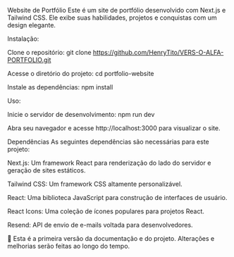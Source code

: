 Website de Portfólio
Este é um site de portfólio desenvolvido com Next.js e Tailwind CSS. Ele exibe suas habilidades, projetos e conquistas com um design elegante.

Instalação:

Clone o repositório:
git clone https://github.com/HenryTito/VERS-O-ALFA-PORTFOLIO.git

Acesse o diretório do projeto:
cd portfolio-website

Instale as dependências:
npm install

Uso:

Inicie o servidor de desenvolvimento:
npm run dev

Abra seu navegador e acesse http://localhost:3000 para visualizar o site.

Dependências
As seguintes dependências são necessárias para este projeto:

Next.js: Um framework React para renderização do lado do servidor e geração de sites estáticos.

Tailwind CSS: Um framework CSS altamente personalizável.

React: Uma biblioteca JavaScript para construção de interfaces de usuário.

React Icons: Uma coleção de ícones populares para projetos React.

Resend: API de envio de e-mails voltada para desenvolvedores.

🔧 Esta é a primeira versão da documentação e do projeto. Alterações e melhorias serão feitas ao longo do tempo.
